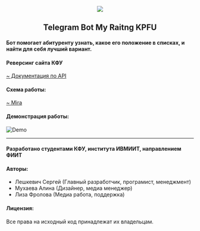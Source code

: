 
<p align="center">
    <img src="https://sun9-55.userapi.com/impf/Qd8E_3CFdBCm6ruuqN696KC20u5_nfAkXU1YZw/5n4-KTRisNk.jpg?size=230x230&quality=96&sign=f61e93039c925fb920115bd815fd01dd&type=album"/>
    <p align="center">
       <h2 align="center">Telegram Bot My Raitng KPFU</h2>
    </p>
</p>


#### Бот помогает абитуренту узнать, какое его положение в списках, и найти для себя лучший вариант.

#### Реверсинг сайта КФУ
  [~  Документация по API](https://github.com/IVMIIT-Hack/bot/blob/main/docs/main.md)

#### Схема работы:
  [~  Mira](https://miro.com/app/board/o9J_lgi4oC8=/)

#### Демонстрация работы:
![Demo](https://github.com/IVMIIT-Hack/bot/raw/main/any/2021-11-28-15-43-42.gif)

____

#### Разработано студентами КФУ, института ИВМИИТ, направлением ФИИТ

#### Авторы:
  - Лешкевич Сергей (Главный разработчик, програмист, менеджмент)
  - Мухаева Алина (Дизайнер, медиа менеджер)
  - Лиза Фролова (Медиа работа, поддержка)

#### Лицензия: 
  Все права на исходный код принадлежат их владельцам.
